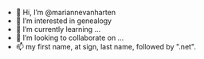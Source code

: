 - 👋 Hi, I’m @mariannevanharten
- 👀 I’m interested in genealogy
- 🌱 I’m currently learning ...
- 💞️ I’m looking to collaborate on ...
- 📫 my first name, at sign, last name, followed by ".net".

<!---
mariannevanharten/mariannevanharten is a ✨ special ✨ repository because its `README.md` (this file) appears on your GitHub profile.
You can click the Preview link to take a look at your changes.
--->
